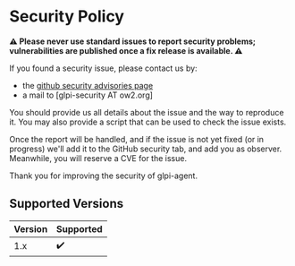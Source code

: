 # Security Policy

**⚠️ Please never use standard issues to report security problems; vulnerabilities are published once a fix release is available. ⚠️**

If you found a security issue, please contact us by:

- the [github security advisories page](https://github.com/allanlopesprado/backup-glpi/security/advisories)
- a mail to \[glpi-security AT ow2.org\]

You should provide us all details about the issue and the way to reproduce it.
You may also provide a script that can be used to check the issue exists.

Once the report will be handled, and if the issue is not yet fixed (or in progress)
we'll add it to the GitHub security tab, and add you as observer. Meanwhile,
you will reserve a CVE for the issue.

Thank you for improving the security of glpi-agent.

## Supported Versions

| Version | Supported          |
| ------- | ------------------ |
| 1.x     | :heavy_check_mark: |

